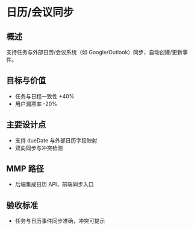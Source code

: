 # 日历/会议同步

## 概述

支持任务与外部日历/会议系统（如 Google/Outlook）同步，自动创建/更新事件。

## 目标与价值

- 任务与日程一致性 +40%
- 用户漏项率 -20%

## 主要设计点

- 支持 dueDate 与外部日历字段映射
- 双向同步与冲突检测

## MMP 路径

- 后端集成日历 API，前端同步入口

## 验收标准

- 任务与日历事件同步准确，冲突可提示

